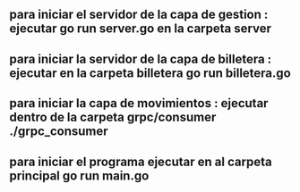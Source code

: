 ## para iniciar el servidor de la capa de gestion : ejecutar go run server.go en la carpeta server
## para iniciar la servidor de la capa de billetera : ejecutar en la carpeta billetera go run billetera.go
## para iniciar la capa de movimientos : ejecutar dentro de la carpeta  grpc/consumer ./grpc_consumer
## para iniciar el programa ejecutar en al carpeta principal go run main.go
